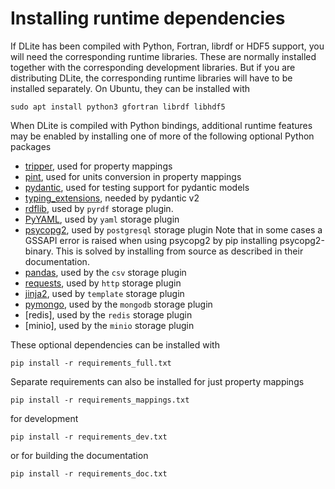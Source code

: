 Installing runtime dependencies
===============================
If DLite has been compiled with Python, Fortran, librdf or HDF5 support, you will need the corresponding runtime libraries.
These are normally installed together with the corresponding development libraries.
But if you are distributing DLite, the corresponding runtime libraries will have to be installed separately.
On Ubuntu, they can be installed with

    sudo apt install python3 gfortran librdf libhdf5

When DLite is compiled with Python bindings, additional runtime features may be enabled by installing one of more of the following optional Python packages
- [tripper], used for property mappings
- [pint], used for units conversion in property mappings
- [pydantic], used for testing support for pydantic models
- [typing_extensions], needed by pydantic v2
- [rdflib], used by `pyrdf` storage plugin. 
- [PyYAML], used by `yaml` storage plugin
- [psycopg2], used by `postgresql` storage plugin
    Note that in some cases a GSSAPI error is raised when using psycopg2
    by pip installing psycopg2-binary.
    This is solved by installing from source as described in their documentation.
- [pandas], used by the `csv` storage plugin
- [requests], used by `http` storage plugin
- [jinja2], used by `template` storage plugin
- [pymongo], used by the `mongodb` storage plugin
- [redis], used by the `redis` storage plugin
- [minio], used by the `minio` storage plugin

These optional dependencies can be installed with

    pip install -r requirements_full.txt

Separate requirements can also be installed for just property mappings

    pip install -r requirements_mappings.txt

for development

    pip install -r requirements_dev.txt

or for building the documentation

    pip install -r requirements_doc.txt



[tripper]: https://pypi.org/project/tripper/
[pint]: https://pint.readthedocs.io/en/stable/
[pydantic]: https://docs.pydantic.dev/
[typing_extensions]: https://github.com/python/typing_extensions
[rdflib]: https://rdflib.readthedocs.io/
[PyYAML]: https://pypi.org/project/PyYAML/
[psycopg2]: https://pypi.org/project/psycopg2/
[pandas]: https://pandas.pydata.org/
[pymongo]: https://github.com/mongodb/mongo-python-driver
[mongomock]: https://github.com/mongomock/mongomock
[openpyxl]: https://openpyxl.readthedocs.io/
[requests]: https://requests.readthedocs.io/
[jinja2]: https://jinja.palletsprojects.com/
